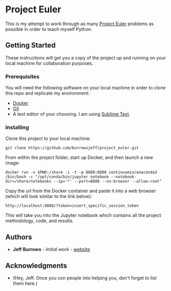 # Project Euler

This is my attempt to work through as many [Project Euler](https://projecteuler.net) problems as possible in order to teach myself Python.

## Getting Started

These instructions will get you a copy of the project up and running on your local machine for collaboration purposes.

### Prerequisites

You will need the following software on your local machine in order to clone this repo and replicate my environment:


* [Docker](https://www.docker.com/get-docker)
* [Git](https://git-scm.com/downloads)
* A text editor of your choosing. I am using [Sublime Text](https://www.sublimetext.com/).

### Installing

Clone this project to your local machine:

```
git clone https://github.com/burrowsjeff/project_euler.git
```

From within the project folder, start up Docker, and then launch a new image:

```
docker run -v $PWD:/share -i -t -p 8888:8888 continuumio/anaconda3 /bin/bash -c "/opt/conda/bin/jupyter notebook --notebook-dir=/share/notebooks --ip='*' --port=8888 --no-browser --allow-root"
```

Copy the url from the Docker container and paste it into a web browser (which will look similar to the link below):

```
http://localhost:8888/?token=insert_specific_session_token
```

This will take you into the Jupyter notebook which contains all the project methodology, code, and results.

## Authors

* **Jeff Burrows** - *Initial work* - [website](https://jeffburro.ws/)

## Acknowledgments

* (Hey, Jeff. Once you con people into helping you, don't forget to list them here.)
